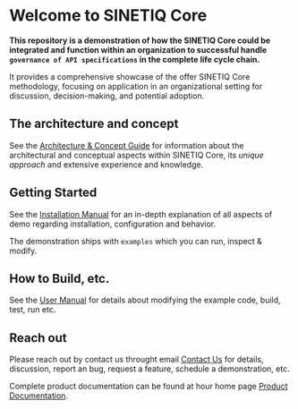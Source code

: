 # Welcome to SINETIQ Core

**This repository is a demonstration of how the SINETIQ Core could be integrated and function within an organization to successful handle `governance of API specifications` in the complete life cycle chain.**

It provides a comprehensive showcase of the offer SINETIQ Core methodology, focusing on application in an organizational setting for discussion, decision-making, and potential adoption.

## The architecture and concept

See the [Architecture & Concept Guide](./docs/README-architecture-concept.md) for information about the architectural and conceptual aspects within SINETIQ Core, its *unique approach* and extensive experience and knowledge.

## Getting Started

See the [Installation Manual](./docs/README-install-configure-run.md) for an in-depth explanation of all aspects of demo regarding installation, configuration and behavior.

The demonstration ships with `examples` which you can run, inspect & modify.

## How to Build, etc.

See the [User Manual](./docs/README-user-manual.md) for details about modifying the example code, build, test, run etc.

## Reach out

Please reach out by contact us throught email [Contact Us](mailto:info@sinetiq.se) for details, discussion, report an bug, request a feature, schedule a demonstration, etc.

Complete product documentation can be found at hour home page [Product Documentation](www.sinetiq.se).
